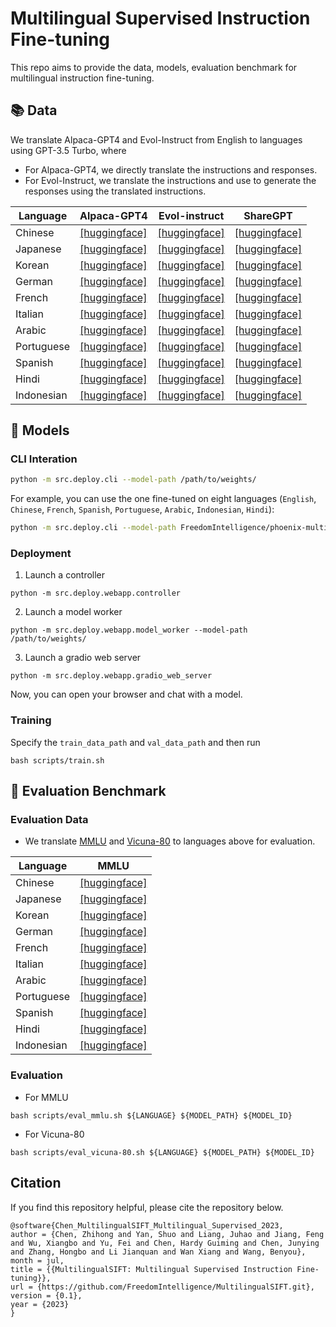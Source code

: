 # Multilingual Supervised Instruction Fine-tuning

This repo aims to provide the data, models, evaluation benchmark for multilingual instruction fine-tuning.

## 📚 Data
We translate Alpaca-GPT4 and Evol-Instruct from English to languages using GPT-3.5 Turbo, where

* For Alpaca-GPT4, we directly translate the instructions and responses.
* For Evol-Instruct, we translate the instructions and use to generate the responses using the translated instructions.

| Language   | Alpaca-GPT4                                                                                 | Evol-instruct                                                                                 |ShareGPT                                                                                 |
|------------|---------------------------------------------------------------------------------------------|-----------------------------------------------------------------------------------------------|---------------------------------------------------------------------------------------------|
| Chinese    | [[huggingface]](https://huggingface.co/datasets/FreedomIntelligence/alpaca-gpt4-chinese)    | [[huggingface]](https://huggingface.co/datasets/FreedomIntelligence/evol-instruct-chinese)    |[[huggingface]](https://huggingface.co/datasets/FreedomIntelligence/sharegpt-chinese)|
| Japanese   | [[huggingface]](https://huggingface.co/datasets/FreedomIntelligence/alpaca-gpt4-japanese)   | [[huggingface]](https://huggingface.co/datasets/FreedomIntelligence/evol-instruct-japanese)   |[[huggingface]](https://huggingface.co/datasets/FreedomIntelligence/sharegpt-japanese)|
| Korean     | [[huggingface]](https://huggingface.co/datasets/FreedomIntelligence/alpaca-gpt4-korean)     | [[huggingface]](https://huggingface.co/datasets/FreedomIntelligence/evol-instruct-korean)     |[[huggingface]](https://huggingface.co/datasets/FreedomIntelligence/sharegpt-korean)|
| German     | [[huggingface]](https://huggingface.co/datasets/FreedomIntelligence/alpaca-gpt4-deutsch)    | [[huggingface]](https://huggingface.co/datasets/FreedomIntelligence/evol-instruct-deutsch)    |[[huggingface]](https://huggingface.co/datasets/FreedomIntelligence/sharegpt-deutsch)|
| French     | [[huggingface]](https://huggingface.co/datasets/FreedomIntelligence/alpaca-gpt4-french)     | [[huggingface]](https://huggingface.co/datasets/FreedomIntelligence/evol-instruct-french)     |[[huggingface]](https://huggingface.co/datasets/FreedomIntelligence/sharegpt-french)|
| Italian    | [[huggingface]](https://huggingface.co/datasets/FreedomIntelligence/alpaca-gpt4-italian)    | [[huggingface]](https://huggingface.co/datasets/FreedomIntelligence/evol-instruct-italian)    |[[huggingface]](https://huggingface.co/datasets/FreedomIntelligence/sharegpt-italian)| 
| Arabic     | [[huggingface]](https://huggingface.co/datasets/FreedomIntelligence/alpaca-gpt4-arabic)     | [[huggingface]](https://huggingface.co/datasets/FreedomIntelligence/evol-instruct-arabic)     |[[huggingface]](https://huggingface.co/datasets/FreedomIntelligence/sharegpt-arabic)|
| Portuguese | [[huggingface]](https://huggingface.co/datasets/FreedomIntelligence/alpaca-gpt4-portuguese) | [[huggingface]](https://huggingface.co/datasets/FreedomIntelligence/evol-instruct-portuguese) |[[huggingface]](https://huggingface.co/datasets/FreedomIntelligence/sharegpt-portuguese)|
| Spanish    | [[huggingface]](https://huggingface.co/datasets/FreedomIntelligence/alpaca-gpt4-spanish)    | [[huggingface]](https://huggingface.co/datasets/FreedomIntelligence/evol-instruct-spanish)    |[[huggingface]](https://huggingface.co/datasets/FreedomIntelligence/sharegpt-spanish)|
| Hindi      | [[huggingface]](https://huggingface.co/datasets/FreedomIntelligence/alpaca-gpt4-hindi)      | [[huggingface]](https://huggingface.co/datasets/FreedomIntelligence/evol-instruct-hindi)      |[[huggingface]](https://huggingface.co/datasets/FreedomIntelligence/sharegpt-hindi)|
| Indonesian | [[huggingface]](https://huggingface.co/datasets/FreedomIntelligence/alpaca-gpt4-indonesian) | [[huggingface]](https://huggingface.co/datasets/FreedomIntelligence/evol-instruct-indonesian) |[[huggingface]](https://huggingface.co/datasets/FreedomIntelligence/sharegpt-indonesian)|

## 🤖 Models
### CLI Interation
```bash
python -m src.deploy.cli --model-path /path/to/weights/
```
For example, you can use the one fine-tuned on eight languages (`English`, `Chinese`, `French`, `Spanish`, `Portuguese`, `Arabic`, `Indonesian`, `Hindi`):
```bash
python -m src.deploy.cli --model-path FreedomIntelligence/phoenix-multiple-langs-v1
```

### Deployment
1. Launch a controller
```shell
python -m src.deploy.webapp.controller
```

2. Launch a model worker
```shell
python -m src.deploy.webapp.model_worker --model-path /path/to/weights/
```

3. Launch a gradio web server
```shell
python -m src.deploy.webapp.gradio_web_server
```
Now, you can open your browser and chat with a model.

### Training
Specify the `train_data_path` and `val_data_path` and then run
```shell
bash scripts/train.sh
```

## 💯 Evaluation Benchmark

### Evaluation Data

* We translate [MMLU](https://github.com/hendrycks/test) and [Vicuna-80](https://github.com/lm-sys/FastChat/blob/main/fastchat/llm_judge/data/vicuna_bench/question.jsonl) to languages above for evaluation.

| Language   | MMLU                                                                                 |
|------------|--------------------------------------------------------------------------------------|
| Chinese    | [[huggingface]](https://huggingface.co/datasets/FreedomIntelligence/MMLU_Chinese)    |
| Japanese   | [[huggingface]](https://huggingface.co/datasets/FreedomIntelligence/MMLU_Japanese)   |
| Korean     | [[huggingface]](https://huggingface.co/datasets/FreedomIntelligence/MMLU_Korean)     |
| German     | [[huggingface]](https://huggingface.co/datasets/FreedomIntelligence/MMLU_Deutsch)    |
| French     | [[huggingface]](https://huggingface.co/datasets/FreedomIntelligence/MMLU_French)     |
| Italian    | [[huggingface]](https://huggingface.co/datasets/FreedomIntelligence/MMLU_Italian)    |
| Arabic     | [[huggingface]](https://huggingface.co/datasets/FreedomIntelligence/MMLU_Arabic)     |
| Portuguese | [[huggingface]](https://huggingface.co/datasets/FreedomIntelligence/MMLU_Portuguese) |
| Spanish    | [[huggingface]](https://huggingface.co/datasets/FreedomIntelligence/MMLU_Spanish)    |
| Hindi      | [[huggingface]](https://huggingface.co/datasets/FreedomIntelligence/MMLU_Hindi)      |
| Indonesian | [[huggingface]](https://huggingface.co/datasets/FreedomIntelligence/MMLU_Indonesian) |

### Evaluation

* For MMLU
```shell
bash scripts/eval_mmlu.sh ${LANGUAGE} ${MODEL_PATH} ${MODEL_ID}
```

* For Vicuna-80
```shell
bash scripts/eval_vicuna-80.sh ${LANGUAGE} ${MODEL_PATH} ${MODEL_ID}
```

## Citation

If you find this repository helpful, please cite the repository below.

```angular2
@software{Chen_MultilingualSIFT_Multilingual_Supervised_2023,
author = {Chen, Zhihong and Yan, Shuo and Liang, Juhao and Jiang, Feng and Wu, Xiangbo and Yu, Fei and Chen, Hardy Guiming and Chen, Junying and Zhang, Hongbo and Li Jianquan and Wan Xiang and Wang, Benyou},
month = jul,
title = {{MultilingualSIFT: Multilingual Supervised Instruction Fine-tuning}},
url = {https://github.com/FreedomIntelligence/MultilingualSIFT.git},
version = {0.1},
year = {2023}
}
```
